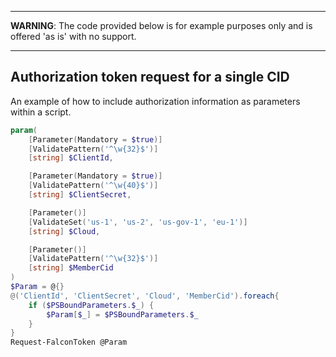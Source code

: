 ***
**WARNING**: The code provided below is for example purposes only and is offered 'as is' with no support.
***
## Authorization token request for a single CID
An example of how to include authorization information as parameters within a script.
```powershell
param(
    [Parameter(Mandatory = $true)]
    [ValidatePattern('^\w{32}$')]
    [string] $ClientId,

    [Parameter(Mandatory = $true)]
    [ValidatePattern('^\w{40}$')]
    [string] $ClientSecret,

    [Parameter()]
    [ValidateSet('us-1', 'us-2', 'us-gov-1', 'eu-1')]
    [string] $Cloud,

    [Parameter()]
    [ValidatePattern('^\w{32}$')]
    [string] $MemberCid
)
$Param = @{}
@('ClientId', 'ClientSecret', 'Cloud', 'MemberCid').foreach{
    if ($PSBoundParameters.$_) {
        $Param[$_] = $PSBoundParameters.$_
    }
}
Request-FalconToken @Param
```